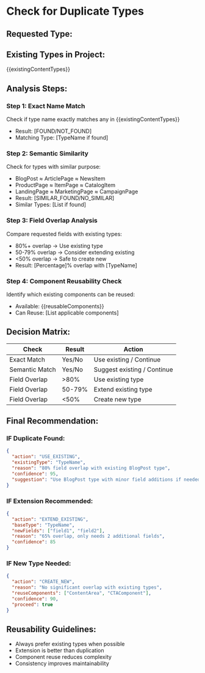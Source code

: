 # Check for Duplicate Types

## Requested Type: 
[User's Request]: {{requestedType}}

## Existing Types in Project:
{{existingContentTypes}}

## Analysis Steps:

### Step 1: Exact Name Match
Check if type name exactly matches any in {{existingContentTypes}}
- Result: [FOUND/NOT_FOUND]
- Matching Type: [TypeName if found]

### Step 2: Semantic Similarity
Check for types with similar purpose:
- BlogPost ≈ ArticlePage ≈ NewsItem
- ProductPage ≈ ItemPage ≈ CatalogItem
- LandingPage ≈ MarketingPage ≈ CampaignPage
- Result: [SIMILAR_FOUND/NO_SIMILAR]
- Similar Types: [List if found]

### Step 3: Field Overlap Analysis
Compare requested fields with existing types:
- 80%+ overlap → Use existing type
- 50-79% overlap → Consider extending existing
- <50% overlap → Safe to create new
- Result: [Percentage]% overlap with [TypeName]

### Step 4: Component Reusability Check
Identify which existing components can be reused:
- Available: {{reusableComponents}}
- Can Reuse: [List applicable components]

## Decision Matrix:
| Check | Result | Action |
|-------|--------|--------|
| Exact Match | Yes/No | Use existing / Continue |
| Semantic Match | Yes/No | Suggest existing / Continue |
| Field Overlap | >80% | Use existing type |
| Field Overlap | 50-79% | Extend existing type |
| Field Overlap | <50% | Create new type |

## Final Recommendation:

### IF Duplicate Found:
```json
{
  "action": "USE_EXISTING",
  "existingType": "TypeName",
  "reason": "80% field overlap with existing BlogPost type",
  "confidence": 95,
  "suggestion": "Use BlogPost type with minor field additions if needed"
}
```

### IF Extension Recommended:
```json
{
  "action": "EXTEND_EXISTING",
  "baseType": "TypeName",
  "newFields": ["field1", "field2"],
  "reason": "65% overlap, only needs 2 additional fields",
  "confidence": 85
}
```

### IF New Type Needed:
```json
{
  "action": "CREATE_NEW",
  "reason": "No significant overlap with existing types",
  "reuseComponents": ["ContentArea", "CTAComponent"],
  "confidence": 90,
  "proceed": true
}
```

## Reusability Guidelines:
- Always prefer existing types when possible
- Extension is better than duplication
- Component reuse reduces complexity
- Consistency improves maintainability